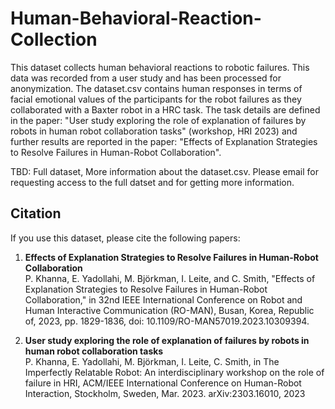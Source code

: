 # Human-Behavioral-Reaction-Collection
This dataset collects human behavioral reactions to robotic failures. This data was recorded from a user study and has been processed for anonymization. 
The dataset.csv contains human responses in terms of facial emotional values of the participants for the robot failures as they collaborated with a Baxter robot in a HRC task. The task details are defined in the paper: "User study exploring the role of explanation of failures by robots in human robot collaboration tasks" (workshop, HRI 2023) and further results are reported in the paper: "Effects of Explanation Strategies to Resolve Failures in Human-Robot Collaboration".

TBD: Full dataset, More information about the dataset.csv.
Please email for requesting access to the full datset and for getting more information.

## Citation
If you use this dataset, please cite the following papers:

1. **Effects of Explanation Strategies to Resolve Failures in Human-Robot Collaboration**  
   P. Khanna, E. Yadollahi, M. Björkman, I. Leite, and C. Smith, "Effects of Explanation Strategies to Resolve Failures in Human-Robot Collaboration," in 32nd IEEE International Conference on Robot and Human Interactive Communication (RO-MAN), Busan, Korea, Republic of, 2023, pp. 1829-1836, doi: 10.1109/RO-MAN57019.2023.10309394.

2. **User study exploring the role of explanation of failures by robots in human robot collaboration tasks**  
   P. Khanna, E. Yadollahi, M. Björkman, I. Leite, C. Smith, in The Imperfectly Relatable Robot: An interdisciplinary workshop on the role of failure in HRI, ACM/IEEE International Conference on Human-Robot Interaction, Stockholm, Sweden, Mar. 2023.
   arXiv:2303.16010, 2023


